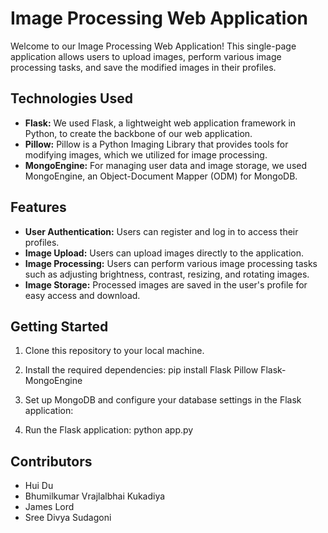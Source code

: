 # Image Processing Web Application

Welcome to our Image Processing Web Application! This single-page application allows users to upload images, perform various image processing tasks, and save the modified images in their profiles.



## Technologies Used

- **Flask:** We used Flask, a lightweight web application framework in Python, to create the backbone of our web application.
- **Pillow:** Pillow is a Python Imaging Library that provides tools for modifying images, which we utilized for image processing.
- **MongoEngine:** For managing user data and image storage, we used MongoEngine, an Object-Document Mapper (ODM) for MongoDB.

## Features

- **User Authentication:** Users can register and log in to access their profiles.
- **Image Upload:** Users can upload images directly to the application.
- **Image Processing:** Users can perform various image processing tasks such as adjusting brightness, contrast, resizing, and rotating images.
- **Image Storage:** Processed images are saved in the user's profile for easy access and download.

## Getting Started

1. Clone this repository to your local machine.
2. Install the required dependencies: pip install Flask Pillow Flask-MongoEngine
3. Set up MongoDB and configure your database settings in the Flask application:
   
4. Run the Flask application:
   python app.py

## Contributors

- Hui Du
- Bhumilkumar Vrajlalbhai Kukadiya
- James Lord
- Sree Divya Sudagoni
